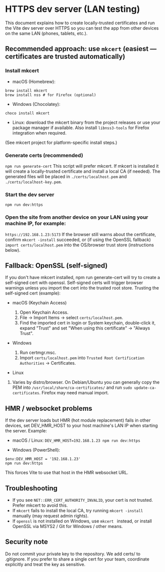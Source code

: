 # HTTPS dev server (LAN testing)
This document explains how to create locally-trusted certificates and run the Vite dev server over HTTPS so you can test the app from other devices on the same LAN (phones, tablets, etc.).

## Recommended approach: use `mkcert` (easiest — certificates are trusted automatically)

### Install mkcert
- macOS (Homebrew):
```
brew install mkcert
brew install nss # for Firefox (optional)
```
- Windows (Chocolatey):
```
choco install mkcert
```
- Linux: download the mkcert binary from the project releases or use your package manager if available. Also install ```libnss3-tools``` for Firefox integration when required.

(See mkcert project for platform-specific install steps.)

### Generate certs (recommended)
```npm run generate-cert```
This script will prefer mkcert. If mkcert is installed it will create a locally-trusted certificate and install a local CA (if needed). The generated files will be placed in ```./certs/localhost.pem``` and ```./certs/localhost-key.pem```.

### Start the dev server
```npm run dev:https```

### Open the site from another device on your LAN using your machine IP, for example:
```https://192.168.1.23:5173```
If the browser still warns about the certificate, confirm ```mkcert -install``` succeeded, or (if using the OpenSSL fallback) ```import certs/localhost.pem``` into the OS/browser trust store (instructions below).

## Fallback: OpenSSL (self-signed)

If you don't have mkcert installed, npm run generate-cert will try to create a self-signed cert with openssl. Self-signed certs will trigger browser warnings unless you import the cert into the trusted root store.
Trusting the self-signed cert (example):
- macOS (Keychain Access)
  1. Open Keychain Access.
  2. File → Import Items → select ```certs/localhost.pem```.
  3. Find the imported cert in login or System keychain, double-click it, expand "Trust" and set "When using this certificate" → "Always Trust".

- Windows
  1. Run certmgr.msc.
  2. Import ```certs/localhost.pem``` into ```Trusted Root Certification Authorities``` → Certificates.

- Linux
 1. Varies by distro/browser. On Debian/Ubuntu you can generally copy the PEM into ```/usr/local/share/ca-certificates/``` and run ```sudo update-ca-certificates```. Firefox may need manual import.

## HMR / websocket problems

If the dev server loads but HMR (hot module replacement) fails in other devices, set DEV_HMR_HOST to your host machine's LAN IP when starting the server. Example:

- macOS / Linux:
```DEV_HMR_HOST=192.168.1.23 npm run dev:https```

- Windows (PowerShell):
```
$env:DEV_HMR_HOST = '192.168.1.23'
npm run dev:https
```
This forces Vite to use that host in the HMR websocket URL.

## Troubleshooting

- If you see ```NET::ERR_CERT_AUTHORITY_INVALID```, your cert is not trusted. Prefer mkcert to avoid this.
- If ```mkcert``` fails to install the local CA, try running ```mkcert -install``` manually (may request admin rights).
- If ```openssl``` is not installed on Windows, use ```mkcert ``` instead, or install OpenSSL via MSYS2 / Git for Windows / other means.

## Security note
Do not commit your private key to the repository. We add certs/ to .gitignore. If you prefer to share a single cert for your team, coordinate explicitly and treat the key as sensitive.
